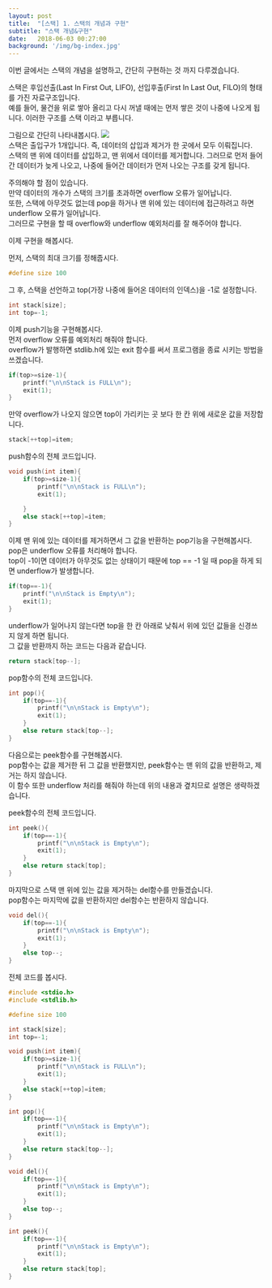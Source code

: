 ```yaml
---
layout: post
title:  "[스택] 1. 스택의 개념과 구현"
subtitle: "스택 개념&구현"
date:   2018-06-03 00:27:00
background: '/img/bg-index.jpg'
---
```


이번 글에서는 스택의 개념을 설명하고, 간단히 구현하는 것 까지 다루겠습니다.

스택은 후입선출(Last In First Out, LIFO), 선입후출(First In Last Out, FILO)의 형태를 가진 자료구조입니다.<br>
예를 들어, 물건을 위로 쌓아 올리고 다시 꺼낼 때에는 먼저 쌓은 것이 나중에 나오게 됩니다. 이러한 구조를 스택 이라고 부릅니다.

그림으로 간단히 나타내봅시다.
<img src = "https://i.imgur.com/PwslFTn.png"><br>
스택은 출입구가 1개입니다. 즉, 데이터의 삽입과 제거가 한 곳에서 모두 이뤄집니다.<br>
스택의 맨 위에 데이터를 삽입하고, 맨 위에서 데이터를 제거합니다. 그러므로 먼저 들어간 데이터가 늦게 나오고, 나중에 들어간 데이터가 먼저 나오는 구조를 갖게 됩니다.

주의해야 할 점이 있습니다.<br>
만약 데이터의 개수가 스택의 크기를 초과하면 overflow 오류가 일어납니다.<br>
또한, 스택에 아무것도 없는데 pop을 하거나 맨 위에 있는 데이터에 접근하려고 하면 underflow 오류가 일어납니다.<br>
그러므로 구현을 할 때 overflow와 underflow 예외처리를 잘 해주어야 합니다.

이제 구현을 해봅시다.

먼저, 스택의 최대 크기를 정해줍시다.
```cpp
#define size 100
```

그 후, 스택을 선언하고 top(가장 나중에 들어온 데이터의 인덱스)을 -1로 설정합니다.
```cpp
int stack[size];
int top=-1;
```

이제 push기능을 구현해봅시다.<br>
먼저 overflow 오류를 예외처리 해줘야 합니다.<br>
overflow가 발행하면 stdlib.h에 있는 exit 함수를 써서 프로그램을 종료 시키는 방법을 쓰겠습니다.
```cpp
if(top>=size-1){
    printf("\n\nStack is FULL\n");
    exit(1);
}
```

만약 overflow가 나오지 않으면 top이 가리키는 곳 보다 한 칸 위에 새로운 값을 저장합니다.
```cpp
stack[++top]=item;
```

push함수의 전체 코드입니다.
```cpp
void push(int item){
    if(top>=size-1){
        printf("\n\nStack is FULL\n");
        exit(1);

    }
    else stack[++top]=item;
}
```

이제 맨 위에 있는 데이터를 제거하면서 그 값을 반환하는 pop기능을 구현해봅시다.<be>
pop은 underflow 오류를 처리해야 합니다.<br>
top이 -1이면 데이터가 아무것도 없는 상태이기 때문에  top == -1 일 때 pop을 하게 되면 underflow가 발생합니다.
```cpp
if(top==-1){
    printf("\n\nStack is Empty\n");
    exit(1);
}
```

underflow가 일어나지 않는다면 top을 한 칸 아래로 낮춰서 위에 있던 값들을 신경쓰지 않게 하면 됩니다.<br>
그 값을 반환까지 하는 코드는 다음과 같습니다.
```cpp
return stack[top--];
```

pop함수의 전체 코드입니다.
```cpp
int pop(){
    if(top==-1){
        printf("\n\nStack is Empty\n");
        exit(1);
    }
    else return stack[top--];
}
```

다음으로는 peek함수를 구현해봅시다.<br>
pop함수는 값을 제거한 뒤 그 값을 반환했지만, peek함수는 맨 위의 값을 반환하고, 제거는 하지 않습니다.<br>
이 함수 또한 underflow 처리를 해줘야 하는데 위의 내용과 곂치므로 설명은 생략하겠습니다.

peek함수의 전체 코드입니다.
```cpp
int peek(){
    if(top==-1){
        printf("\n\nStack is Empty\n");
        exit(1);
    }
    else return stack[top];
}
```

마지막으로 스택 맨 위에 있는 값을 제거하는 del함수를 만들겠습니다.<br>
pop함수는 마지막에 값을 반환하지만 del함수는 반환하지 않습니다.
```cpp
void del(){
    if(top==-1){
        printf("\n\nStack is Empty\n");
        exit(1);
    }
    else top--;
}
```

전체 코드를 봅시다.
```cpp
#include <stdio.h>
#include <stdlib.h>

#define size 100

int stack[size];
int top=-1;

void push(int item){
    if(top>=size-1){
        printf("\n\nStack is FULL\n");
        exit(1);
    }
    else stack[++top]=item;
}

int pop(){
    if(top==-1){
        printf("\n\nStack is Empty\n");
        exit(1);
    }
    else return stack[top--];
}

void del(){
    if(top==-1){
        printf("\n\nStack is Empty\n");
        exit(1);
    }
    else top--;
}

int peek(){
    if(top==-1){
        printf("\n\nStack is Empty\n");
        exit(1);
    }
    else return stack[top];
}
```
